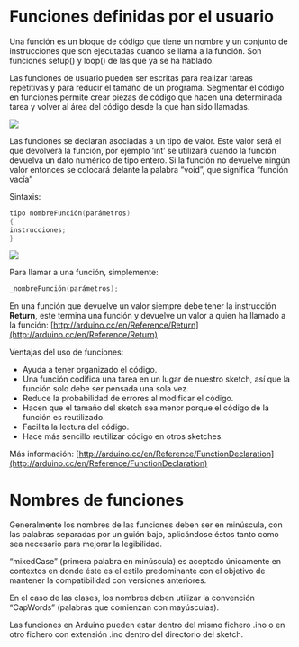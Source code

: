 # Funciones definidas por el usuario

Una función es un bloque de código que tiene un nombre y un conjunto de instrucciones que son ejecutadas cuando se llama a la función. Son funciones setup() y loop() de las que ya se ha hablado.

Las funciones de usuario pueden ser escritas para realizar tareas repetitivas y para reducir el tamaño de un programa. Segmentar el código en funciones permite crear piezas de código que hacen una determinada tarea y volver al área del código desde la que han sido llamadas.

![](https://aprendiendoarduino.files.wordpress.com/2015/03/3c62c-dibujo-bmp.jpg?w=320)

Las funciones se declaran asociadas a un tipo de valor. Este valor será el que devolverá la función, por ejemplo ‘int’ se utilizará cuando la función devuelva un dato numérico de tipo entero. Si la función no devuelve ningún valor entonces se colocará delante la palabra “void”, que significa “función vacía”

Sintaxis:
```c
tipo nombreFunción(parámetros)
{
instrucciones;
}
```

![](https://www.arduino.cc/en/uploads/Reference/FuncAnatomy.png)

Para llamar a una función, simplemente:
```c
_nombreFunción(parámetros);
```

En una función que devuelve un valor siempre debe tener la instrucción **Return**, este termina una función y devuelve un valor a quien ha llamado a la función: [http://arduino.cc/en/Reference/Return](http://arduino.cc/en/Reference/Return)

Ventajas del uso de funciones:

-   Ayuda a tener organizado el código.
-   Una función codifica una tarea en un lugar de nuestro sketch, así que la función solo debe ser pensada una sola vez.
-   Reduce la probabilidad de errores al modificar el código.
-   Hacen que el tamaño del sketch sea menor porque el código de la función es reutilizado.
-   Facilita la lectura del código.
-   Hace más sencillo reutilizar código en otros sketches.

Más información: [http://arduino.cc/en/Reference/FunctionDeclaration](http://arduino.cc/en/Reference/FunctionDeclaration)

# Nombres de funciones

Generalmente los nombres de las funciones deben ser en minúscula, con las palabras separadas por un guión bajo, aplicándose éstos tanto como sea necesario para mejorar la legibilidad.

“mixedCase” (primera palabra en minúscula) es aceptado únicamente en contextos en donde éste es el estilo predominante con el objetivo de mantener la compatibilidad con versiones anteriores.

En el caso de las clases, los nombres deben utilizar la convención “CapWords” (palabras que comienzan con mayúsculas).

Las funciones en Arduino pueden estar dentro del mismo fichero .ino o en otro fichero con extensión .ino dentro del directorio del sketch.
<!--stackedit_data:
eyJoaXN0b3J5IjpbLTE2MDgxMzU0ODNdfQ==
-->